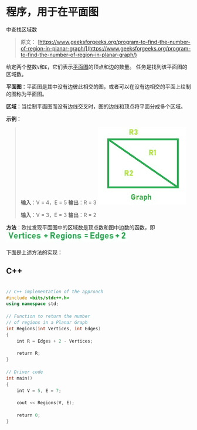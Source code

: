 # 程序，用于在平面图

中查找区域数

> 原文： [https://www.geeksforgeeks.org/program-to-find-the-number-of-region-in-planar-graph/](https://www.geeksforgeeks.org/program-to-find-the-number-of-region-in-planar-graph/)

给定两个整数`V`和`E`，它们表示[平面图](https://www.geeksforgeeks.org/mathematics-planar-graphs-graph-coloring/)的顶点和边的数量。 任务是找到该平面图的区域数。

**平面图**：平面图是其中没有边彼此相交的图，或者可以在没有边相交的平面上绘制的图称为平面图。

**区域**：当绘制平面图而没有边线交叉时，图的边线和顶点将平面分成多个区域。

**示例**：

> **输入**：V = 4，E = 5
> **输出**：R = 3
> ![](img/f83d2c1f52a4d645a1bd393d999282e4.png)
> 
> **输入**：V = 3，E = 3
> **输出**：R = 2

**方法**：欧拉发现平面图中的区域数是顶点数和图中边数的函数，即
![](img/16d5b272db2b40dafd4adf77d2a3c036.png)

下面是上述方法的实现：

## C++

```cpp

// C++ implementation of the approach 
#include <bits/stdc++.h> 
using namespace std; 

// Function to return the number 
// of regions in a Planar Graph 
int Regions(int Vertices, int Edges) 
{ 
    int R = Edges + 2 - Vertices; 

    return R; 
} 

// Driver code 
int main() 
{ 
    int V = 5, E = 7; 

    cout << Regions(V, E); 

    return 0; 
} 

```